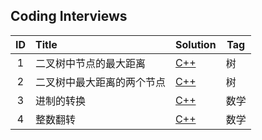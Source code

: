 ## Coding Interviews

|  ID  | Title         | Solution                                 | Tag  |
| :--: | :------------ | ---------------------------------------- | ---- |
|  1   | 二叉树中节点的最大距离   | [C++](./Solution/001/findMaxLen.cpp)     | 树    |
|  2   | 二叉树中最大距离的两个节点 | [C++](./Solution/002/findMaxLenNode.cpp) | 树    |
|  3   | 进制的转换         | [C++](./Solution/003/scaleTransform.cpp) | 数学   |
|  4   | 整数翻转          | [C++](./Solution/004/reverse.cpp)        | 数学   |



